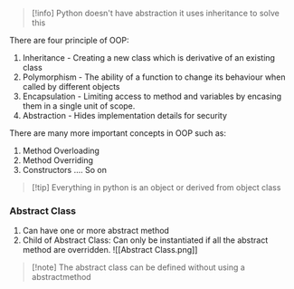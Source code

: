 > [!info] Python doesn't have abstraction it uses inheritance to solve this

There are four principle of OOP:
1. Inheritance - Creating a new class which is derivative of an existing class
2. Polymorphism - The ability of a function to change its behaviour when called by different objects
3. Encapsulation - Limiting access to method and variables by encasing them in a single unit of scope.
4. Abstraction - Hides implementation details for security

There are many more important concepts in OOP such as:
1. Method Overloading
2. Method Overriding
3. Constructors
.... So on

> [!tip] Everything in python is an object or derived from object class

### Abstract Class
1. Can have one or more abstract method
2. Child of Abstract Class: Can only be instantiated if all the abstract method are overridden.
![[Abstract Class.png]]
> [!note] The abstract class can be defined without using a abstractmethod
